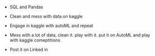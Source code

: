 


- SQL and Pandas

- Clean and mess with data on kaggle
- Engage in kaggle with autoML and repeat
- Mess with a lot of data, clean it. play with it. put it on AutoML and play with kaggle comeptitions
- Post it on Linked in 
